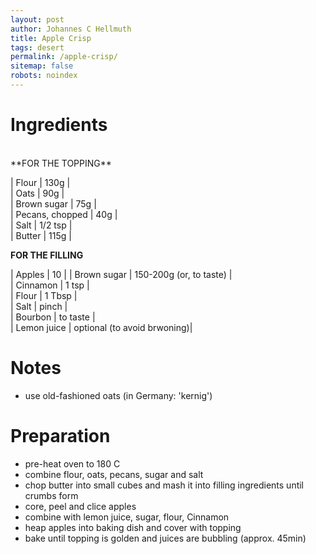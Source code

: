 ```yaml
---
layout: post
author: Johannes C Hellmuth
title: Apple Crisp
tags: desert
permalink: /apple-crisp/
sitemap: false
robots: noindex
---
```


# Ingredients  
<br />
**FOR THE TOPPING**

| Flour | 130g |  
| Oats | 90g |  
| Brown sugar | 75g |  
| Pecans, chopped | 40g |  
| Salt | 1/2 tsp |  
| Butter | 115g |  

**FOR THE FILLING**

| Apples | 10 |
| Brown sugar | 150-200g (or, to taste) |  
| Cinnamon | 1 tsp |  
| Flour | 1 Tbsp |  
| Salt | pinch |  
| Bourbon | to taste |  
| Lemon juice | optional (to avoid brwoning)|  

# Notes
* use old-fashioned oats (in Germany: 'kernig')

# Preparation
* pre-heat oven to 180 C
* combine flour, oats, pecans, sugar and salt
* chop butter into small cubes and mash it into filling ingredients until crumbs form
* core, peel and clice apples 
* combine with lemon juice, sugar, flour, Cinnamon
* heap apples into baking dish and cover with topping
* bake until topping is golden and juices are bubbling (approx. 45min)

